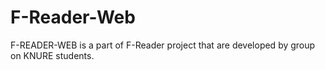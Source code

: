 F-Reader-Web
============
F-READER-WEB is a part of F-Reader project that are developed
by group on KNURE students.
